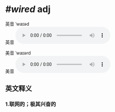 # ***\#wired*** adj
英音 ˈwaɪəd  
英音
<audio src="./media/wired1_AAC.aac" controls="controls"></audio>

美音 ˈwaɪərd  
美音
<audio src="./media/wired2_AAC.aac" controls="controls"></audio>



  

英文释义
---
### 1.**联网的；极其兴奋的**  


